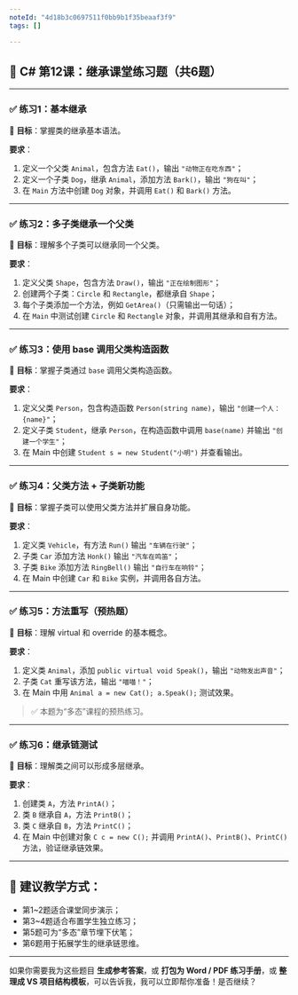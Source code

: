 ```yaml
---
noteId: "4d18b3c0697511f0bb9b1f35beaaf3f9"
tags: []

---
```


## 🧪 C# 第12课：继承课堂练习题（共6题）

---

### ✅ 练习1：基本继承

📌 **目标**：掌握类的继承基本语法。

**要求**：

1. 定义一个父类 `Animal`，包含方法 `Eat()`，输出 `"动物正在吃东西"`；
2. 定义一个子类 `Dog`，继承 `Animal`，添加方法 `Bark()`，输出 `"狗在叫"`；
3. 在 `Main` 方法中创建 `Dog` 对象，并调用 `Eat()` 和 `Bark()` 方法。

---

### ✅ 练习2：多子类继承一个父类

📌 **目标**：理解多个子类可以继承同一个父类。

**要求**：

1. 定义父类 `Shape`，包含方法 `Draw()`，输出 `"正在绘制图形"`；
2. 创建两个子类：`Circle` 和 `Rectangle`，都继承自 `Shape`；
3. 每个子类添加一个方法，例如 `GetArea()`（只需输出一句话）；
4. 在 `Main` 中测试创建 `Circle` 和 `Rectangle` 对象，并调用其继承和自有方法。

---

### ✅ 练习3：使用 base 调用父类构造函数

📌 **目标**：掌握子类通过 `base` 调用父类构造函数。

**要求**：

1. 定义父类 `Person`，包含构造函数 `Person(string name)`，输出 `"创建一个人：{name}"`；
2. 定义子类 `Student`，继承 `Person`，在构造函数中调用 `base(name)` 并输出 `"创建一个学生"`；
3. 在 Main 中创建 `Student s = new Student("小明")` 并查看输出。

---

### ✅ 练习4：父类方法 + 子类新功能

📌 **目标**：掌握子类可以使用父类方法并扩展自身功能。

**要求**：

1. 定义类 `Vehicle`，有方法 `Run()` 输出 `"车辆在行驶"`；
2. 子类 `Car` 添加方法 `Honk()` 输出 `"汽车在鸣笛"`；
3. 子类 `Bike` 添加方法 `RingBell()` 输出 `"自行车在响铃"`；
4. 在 Main 中创建 `Car` 和 `Bike` 实例，并调用各自方法。

---

### ✅ 练习5：方法重写（预热题）

📌 **目标**：理解 virtual 和 override 的基本概念。

**要求**：

1. 定义类 `Animal`，添加 `public virtual void Speak()`，输出 `"动物发出声音"`；
2. 子类 `Cat` 重写该方法，输出 `"喵喵！"`；
3. 在 Main 中用 `Animal a = new Cat(); a.Speak();` 测试效果。

> ✅ 本题为“多态”课程的预热练习。

---

### ✅ 练习6：继承链测试

📌 **目标**：理解类之间可以形成多层继承。

**要求**：

1. 创建类 `A`，方法 `PrintA()`；
2. 类 `B` 继承自 `A`，方法 `PrintB()`；
3. 类 `C` 继承自 `B`，方法 `PrintC()`；
4. 在 Main 中创建对象 `C c = new C();` 并调用 `PrintA()`、`PrintB()`、`PrintC()` 方法，验证继承链效果。

---

## 📝 建议教学方式：

* 第1\~2题适合课堂同步演示；
* 第3\~4题适合布置学生独立练习；
* 第5题可为“多态”章节埋下伏笔；
* 第6题用于拓展学生的继承链思维。

---

如果你需要我为这些题目 **生成参考答案**，或 **打包为 Word / PDF 练习手册**，或 **整理成 VS 项目结构模板**，可以告诉我，我可以立即帮你准备！是否继续？